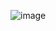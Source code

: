 ![image](https://raw.githubusercontent.com/bioinfokushwaha/BoviHPI-Finder/main/container/schematic_workflow.png)


